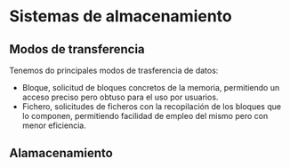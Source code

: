 # Sistemas de almacenamiento
## Modos de transferencia
Tenemos do principales modos de trasferencia de datos:
- Bloque, solicitud de bloques concretos de la memoria, permitiendo un acceso preciso pero obtuso para el uso por usuarios.
- Fichero, solicitudes de ficheros con la recopilación de los bloques que lo componen, permitiendo facilidad de empleo del mismo pero con menor eficiencia.
## Alamacenamiento 